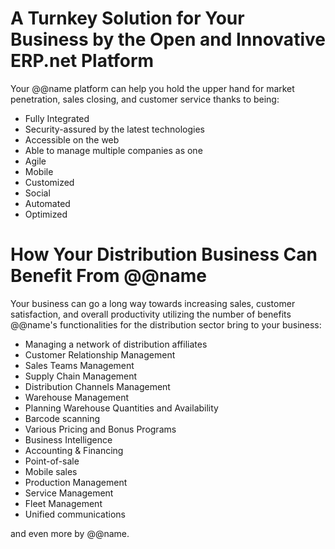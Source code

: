 # A Turnkey Solution for Your Business by the Open and Innovative ERP.net Platform

Your @@name platform can help you hold the upper hand for market penetration, sales closing, and customer service thanks to being:

* Fully Integrated
* Security-assured by the latest technologies
* Accessible on the web
* Able to manage multiple companies as one
* Agile
* Mobile
* Customized
* Social
* Automated
* Optimized

# How Your Distribution Business Can Benefit From @@name

Your business can go a long way towards increasing sales, customer satisfaction, and overall productivity utilizing the number of benefits @@name's functionalities for the distribution sector bring to your business:  

* Managing a network of distribution affiliates 
* Customer Relationship Management 
* Sales Teams Management 
* Supply Chain Management 
* Distribution Channels Management 
* Warehouse Management 
* Planning Warehouse Quantities and Availability 
* Barcode scanning 
* Various Pricing and Bonus Programs 
* Business Intelligence 
* Accounting & Financing 
* Point-of-sale 
* Mobile sales 
* Production Management 
* Service Management 
* Fleet Management 
* Unified communications  

and even more by @@name.
